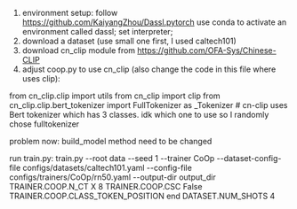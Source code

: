 
1. environment setup: follow https://github.com/KaiyangZhou/Dassl.pytorch use conda to activate an environment called dassl; set interpreter;
2. download a dataset (use small one first, I used caltech101)
3. download cn_clip module from https://github.com/OFA-Sys/Chinese-CLIP
4. adjust coop.py to use cn_clip (also change the code in this file where uses clip):

from cn_clip.clip import utils
from cn_clip import clip
from cn_clip.clip.bert_tokenizer import FullTokenizer as _Tokenizer  # cn-clip uses Bert tokenizer which has 3 classes. idk which one to use so I randomly chose fulltokenizer

problem now: build_model method need to be changed


run train.py:
train.py --root data --seed 1 --trainer CoOp --dataset-config-file configs/datasets/caltech101.yaml --config-file configs/trainers/CoOp/rn50.yaml --output-dir output_dir TRAINER.COOP.N_CT
X 8 TRAINER.COOP.CSC False TRAINER.COOP.CLASS_TOKEN_POSITION end DATASET.NUM_SHOTS 4
